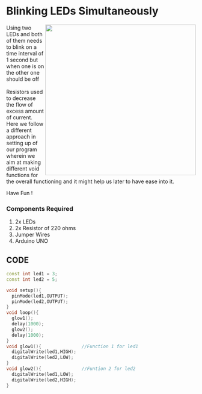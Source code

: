 <h1>Blinking LEDs Simultaneously</h1>

<div>
    <img width=400 align=right src="https://github.com/Curovearth/Dive-into-Electronics/blob/main/Basics%202/01-Blinking%20LED's%20Simultaneously/led's.png">
    <p>Using two LEDs and both of them needs to blink on a time interval of 1 second but when one is on the other one should be off<br><br>
      Resistors used to decrease the flow of excess amount of current. Here we follow a different approach in setting up of our program wherein we aim at making different void functions for the overall functioning and it might help us later to have ease into it.
      
  Have Fun !</p>
    
  <h3>Components Required</h3>
  <ol>
    <li>2x LEDs</li>
    <li>2x Resistor of 220 ohms</li>
    <li>Jumper Wires</li>
    <li>Arduino UNO</li>
  </ol>
    
</div>


  
## CODE
```C++
const int led1 = 3;
const int led2 = 5;

void setup(){
  pinMode(led1,OUTPUT);
  pinMode(led2,OUTPUT);
}
void loop(){
  glow1();
  delay(1000);
  glow2();
  delay(1000);
}
void glow1(){               //Function 1 for led1
  digitalWrite(led1,HIGH);
  digitalWrite(led2,LOW);
}
void glow2(){               //Funtion 2 for led2
  digitalWrite(led1,LOW);
  digitalWrite(led2,HIGH);
}
```
